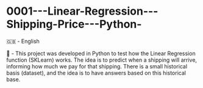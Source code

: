 # 0001---Linear-Regression---Shipping-Price---Python-

🇬🇧 - English

🏁 - This project was developed in Python to test how the Linear Regression function (SKLearn) works. The idea is to predict when a shipping will arrive, informing how much we pay for that shipping. There is a small historical basis (dataset), and the idea is to have answers based on this historical base.
